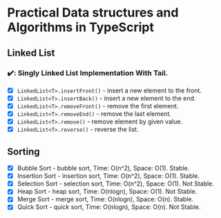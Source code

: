 # Practical Data structures and Algorithms in TypeScript

## Linked List

### :heavy_check_mark:: Singly Linked List Implementation With Tail.

- [x] `LinkedList<T>.insertFront()`             - insert a new element to the front.
- [x] `LinkedList<T>.insertBack()`              - insert a new element to the end.
- [x] `LinkedList<T>.removeFront()`             - remove the first element.
- [x] `LinkedList<T>.removeEnd()`               - remove the last element.
- [x] `LinkedList<T>.remove()`                  - remove element by given value.
- [x] `LinkedList<T>.reverse()`                 - reverse the list.

## Sorting

- [x]  Bubble Sort                              - bubble sort,    Time: O(n^2), Space: O(1). Stable.
- [x]  Insertion Sort                           - insertion sort, Time: O(n^2), Space: O(1). Stable.
- [x]  Selection Sort                           - selection sort, Time: O(n^2), Space: O(1). Not Stable.
- [x]  Heap Sort                                - heap sort,      Time: O(nlogn), Space: O(1). Not Stable.
- [x]  Merge Sort                               - merge sort,     Time: O(nlogn), Space: O(n). Stable.
- [x]  Quick Sort                               - quick sort,     Time: O(nlogn), Space: O(n). Not Stable.

